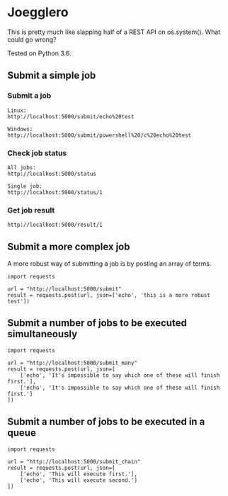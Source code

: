 # Joegglero
This is pretty much like slapping half of a REST API on os.system(). What could go wrong?

Tested on Python 3.6.


## Submit a simple job

### Submit a job

    Linux:
    http://localhost:5000/submit/echo%20test

    Windows:
    http://localhost:5000/submit/powershell%20/c%20echo%20test
    
### Check job status

    All jobs:
    http://localhost:5000/status
    
    Single job:
    http://localhost:5000/status/1 
    
### Get job result

    http://localhost:5000/result/1
    
## Submit a more complex job

A more robust way of submitting a job is by posting an array of terms.

    import requests
    
    url = "http://localhost:5000/submit"
    result = requests.post(url, json=['echo', 'this is a more robust test'])

## Submit a number of jobs to be executed simultaneously

    import requests
    
    url = "http://localhost:5000/submit_many"
    result = requests.post(url, json=[
        ['echo', 'It's impossible to say which one of these will finish first.'],
        ['echo', 'It's impossible to say which one of these will finish first.']
    ])

## Submit a number of jobs to be executed in a queue

    import requests
    
    url = "http://localhost:5000/submit_chain"
    result = requests.post(url, json=[
        ['echo', 'This will execute first.'],
        ['echo', 'This will execute second.']
    ])
